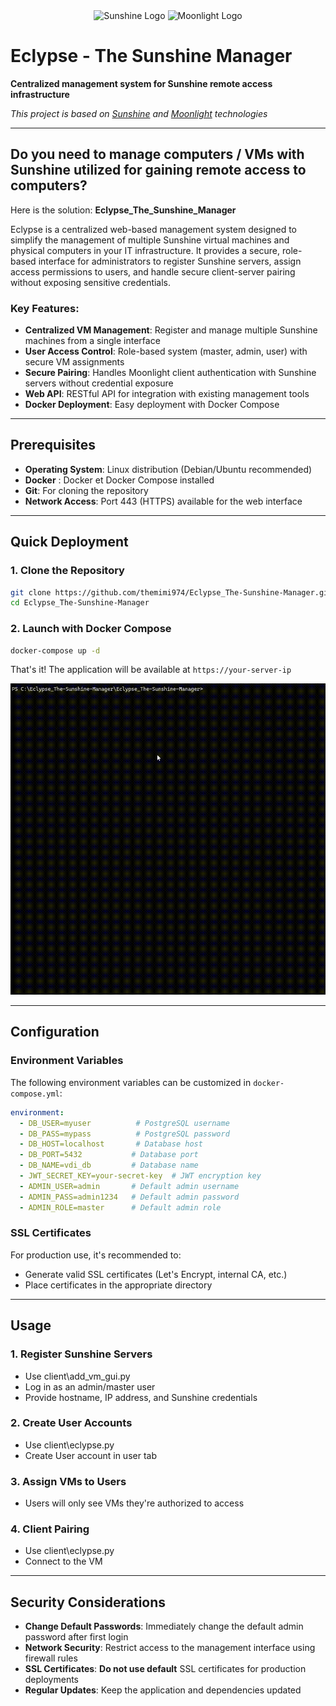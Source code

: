 <div align="center">
  <img src="https://raw.githubusercontent.com/LizardByte/Sunshine/refs/heads/master/sunshine.png" alt="Sunshine Logo" width="200" height="200"/>
  <img src="https://avatars.githubusercontent.com/u/6118379" alt="Moonlight Logo" width="200" height="200"/>
</div>

# Eclypse - The Sunshine Manager

**Centralized management system for Sunshine remote access infrastructure**

*This project is based on [Sunshine](https://github.com/LizardByte/Sunshine) and [Moonlight](https://github.com/moonlight-stream/moonlight-qt) technologies*

---

## Do you need to manage computers / VMs with Sunshine utilized for gaining remote access to computers?

Here is the solution: **Eclypse_The_Sunshine_Manager**

Eclypse is a centralized web-based management system designed to simplify the management of multiple Sunshine virtual machines and physical computers in your IT infrastructure. It provides a secure, role-based interface for administrators to register Sunshine servers, assign access permissions to users, and handle secure client-server pairing without exposing sensitive credentials.

### Key Features:
- **Centralized VM Management**: Register and manage multiple Sunshine machines from a single interface
- **User Access Control**: Role-based system (master, admin, user) with secure VM assignments
- **Secure Pairing**: Handles Moonlight client authentication with Sunshine servers without credential exposure
- **Web API**: RESTful API for integration with existing management tools
- **Docker Deployment**: Easy deployment with Docker Compose

--- 

## Prerequisites

- **Operating System**: Linux distribution (Debian/Ubuntu recommended)
- **Docker** : Docker et Docker Compose installed
- **Git**: For cloning the repository
- **Network Access**: Port 443 (HTTPS) available for the web interface

---

## Quick Deployment

### 1. Clone the Repository
```bash
git clone https://github.com/themimi974/Eclypse_The-Sunshine-Manager.git
cd Eclypse_The-Sunshine-Manager
```

### 2. Launch with Docker Compose
```bash
docker-compose up -d
```

That's it! The application will be available at `https://your-server-ip`

![Server Deployment](docs/gifs/server-deployement.gif)

---

## Configuration

### Environment Variables
The following environment variables can be customized in `docker-compose.yml`:

```yaml
environment:
  - DB_USER=myuser          # PostgreSQL username
  - DB_PASS=mypass          # PostgreSQL password
  - DB_HOST=localhost       # Database host
  - DB_PORT=5432           # Database port
  - DB_NAME=vdi_db         # Database name
  - JWT_SECRET_KEY=your-secret-key  # JWT encryption key
  - ADMIN_USER=admin       # Default admin username
  - ADMIN_PASS=admin1234   # Default admin password
  - ADMIN_ROLE=master      # Default admin role
```

### SSL Certificates
For production use, it's recommended to:
- Generate valid SSL certificates (Let's Encrypt, internal CA, etc.)
- Place certificates in the appropriate directory

---

## Usage

### 1. Register Sunshine Servers
- Use client\add_vm_gui.py
- Log in as an admin/master user
- Provide hostname, IP address, and Sunshine credentials

### 2. Create User Accounts
- Use client\eclypse.py
- Create User account in user tab

### 3. Assign VMs to Users
- Users will only see VMs they're authorized to access

### 4. Client Pairing
- Use client\eclypse.py
- Connect to the VM

---

## Security Considerations

- **Change Default Passwords**: Immediately change the default admin password after first login
- **Network Security**: Restrict access to the management interface using firewall rules
- **SSL Certificates**: **Do not use default** SSL certificates for production deployments
- **Regular Updates**: Keep the application and dependencies updated
